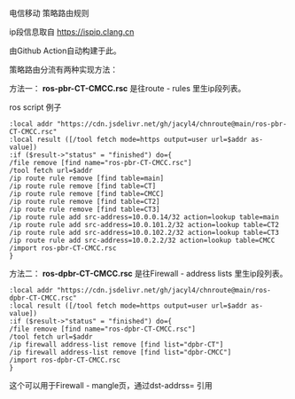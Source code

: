 电信移动 策略路由规则

ip段信息取自 https://ispip.clang.cn

由Github Action自动构建于此。

策略路由分流有两种实现方法：

方法一：
**ros-pbr-CT-CMCC.rsc** 是往route - rules 里生ip段列表。

ros script 例子

```
:local addr "https://cdn.jsdelivr.net/gh/jacyl4/chnroute@main/ros-pbr-CT-CMCC.rsc"
:local result ([/tool fetch mode=https output=user url=$addr as-value])
:if ($result->"status" = "finished") do={
/file remove [find name="ros-pbr-CT-CMCC.rsc"]
/tool fetch url=$addr
/ip route rule remove [find table=main]
/ip route rule remove [find table=CT]
/ip route rule remove [find table=CMCC]
/ip route rule remove [find table=CT2]
/ip route rule remove [find table=CT3]
/ip route rule add src-address=10.0.0.14/32 action=lookup table=main
/ip route rule add src-address=10.0.101.2/32 action=lookup table=CT2
/ip route rule add src-address=10.0.102.2/32 action=lookup table=CT3
/ip route rule add src-address=10.0.2.2/32 action=lookup table=CMCC
/import ros-pbr-CT-CMCC.rsc
}
```

方法二：
**ros-dpbr-CT-CMCC.rsc** 是往Firewall - address lists 里生ip段列表。
```
:local addr "https://cdn.jsdelivr.net/gh/jacyl4/chnroute@main/ros-dpbr-CT-CMCC.rsc"
:local result ([/tool fetch mode=https output=user url=$addr as-value])
:if ($result->"status" = "finished") do={
/file remove [find name="ros-dpbr-CT-CMCC.rsc"]
/tool fetch url=$addr
/ip firewall address-list remove [find list="dpbr-CT"]
/ip firewall address-list remove [find list="dpbr-CMCC"]
/import ros-dpbr-CT-CMCC.rsc
}
```

这个可以用于Firewall - mangle页，通过dst-addrss= 引用
